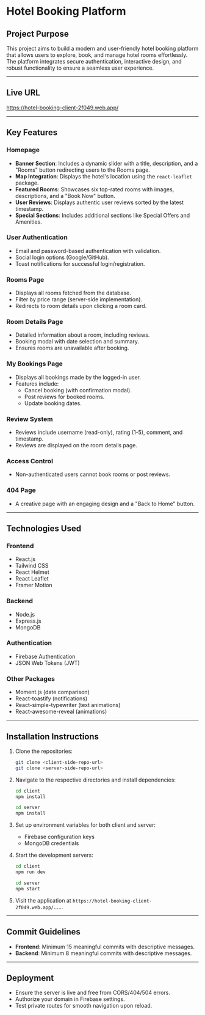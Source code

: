 # Hotel Booking Platform

## **Project Purpose**
This project aims to build a modern and user-friendly hotel booking platform that allows users to explore, book, and manage hotel rooms effortlessly. The platform integrates secure authentication, interactive design, and robust functionality to ensure a seamless user experience.

---

## **Live URL**
https://hotel-booking-client-2f049.web.app/

---

## **Key Features**

### **Homepage**
- **Banner Section**: Includes a dynamic slider with a title, description, and a "Rooms" button redirecting users to the Rooms page.
- **Map Integration**: Displays the hotel's location using the `react-leaflet` package.
- **Featured Rooms**: Showcases six top-rated rooms with images, descriptions, and a "Book Now" button.
- **User Reviews**: Displays authentic user reviews sorted by the latest timestamp.
- **Special Sections**: Includes additional sections like Special Offers and Amenities.

### **User Authentication**
- Email and password-based authentication with validation.
- Social login options (Google/GitHub).
- Toast notifications for successful login/registration.

### **Rooms Page**
- Displays all rooms fetched from the database.
- Filter by price range (server-side implementation).
- Redirects to room details upon clicking a room card.

### **Room Details Page**
- Detailed information about a room, including reviews.
- Booking modal with date selection and summary.
- Ensures rooms are unavailable after booking.

### **My Bookings Page**
- Displays all bookings made by the logged-in user.
- Features include:
  - Cancel booking (with confirmation modal).
  - Post reviews for booked rooms.
  - Update booking dates.

### **Review System**
- Reviews include username (read-only), rating (1-5), comment, and timestamp.
- Reviews are displayed on the room details page.

### **Access Control**
- Non-authenticated users cannot book rooms or post reviews.

### **404 Page**
- A creative page with an engaging design and a "Back to Home" button.

---

## **Technologies Used**

### **Frontend**
- React.js
- Tailwind CSS
- React Helmet
- React Leaflet
- Framer Motion

### **Backend**
- Node.js
- Express.js
- MongoDB

### **Authentication**
- Firebase Authentication
- JSON Web Tokens (JWT)

### **Other Packages**
- Moment.js (date comparison)
- React-toastify (notifications)
- React-simple-typewriter (text animations)
- React-awesome-reveal (animations)

---

## **Installation Instructions**

1. Clone the repositories:
   ```bash
   git clone <client-side-repo-url>
   git clone <server-side-repo-url>
   ```
2. Navigate to the respective directories and install dependencies:
   ```bash
   cd client
   npm install

   cd server
   npm install
   ```
3. Set up environment variables for both client and server:
   - Firebase configuration keys
   - MongoDB credentials

4. Start the development servers:
   ```bash
   cd client
   npm run dev

   cd server
   npm start
   ```
5. Visit the application at `https://hotel-booking-client-2f049.web.app/`......

---

## **Commit Guidelines**
- **Frontend**: Minimum 15 meaningful commits with descriptive messages.
- **Backend**: Minimum 8 meaningful commits with descriptive messages.

---

## **Deployment**
- Ensure the server is live and free from CORS/404/504 errors.
- Authorize your domain in Firebase settings.
- Test private routes for smooth navigation upon reload.
